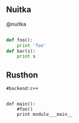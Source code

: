 Nuitka
------

@nuitka
```python

def foo():
	print 'foo'
def bar(s):
	print s

```

Rusthon
-------


```rusthon
#backend:c++


def main():
	#foo()
	print module___main__
```